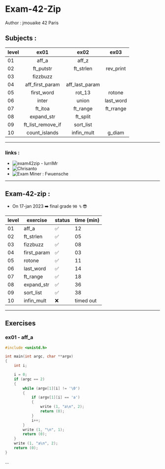 # Exam-42-Zip
Author : jmouaike 42 Paris

## Subjects :

| level     |ex01|ex02|ex03|
| ------ | :--------------------:| :--------------------:| :--------------------:| 
|01|  aff_a | aff_z | |
|02| ft_putstr | ft_strlen | rev_print | |
|03| fizzbuzz | | |
|04| aff_first_param | aff_last_param | |
|05| first_word | rot_13 | rotone |
|06| inter | union | last_word |
|07| ft_itoa | ft_range | ft_rrange |
|08| expand_str | ft_split | |
|09| ft_list_remove_if | sort_list
|10| count_islands | infin_mult | g_diam
***
### links :
  - ![exam42zip - IurriMr](https://github.com/IuriiMr/exam42zip)
  - ![Chrisanto](https://github.com/Chrisanto76/trainExamZip42/tree/master/trainingExamZip)
  - ![Exam Miner : Fwuensche](https://github.com/fwuensche/42-exam-miner)

***
## Exam-42-zip :
- On 17-jan 2023 :arrow_right: final grade ` 90 % ` :sunglasses:

| level     |exercise|status|time (min)|
| ------ | ---| ---| ---| 
|01|  aff_a | ✅ |12|
|02| ft_strlen | ✅ |05|
|03| fizzbuzz | ✅ |08|
|04| first_param | ✅ |03|
|05| rotone | ✅ |11|
|06| last_word | ✅ |14|
|07| ft_range | ✅ |18|
|08| expand_str | ✅ |36|
|09| sort_list | ✅ |38|
|10| infin_mult |❌|timed out|

***
## Exercises
### ex01 - aff_a

```c
#include <unistd.h>

int	main(int argc, char **argv)
{
	int	i;

	i = 0;
	if (argc == 2)
	{
		while (argv[1][i] != '\0')
		{
			if (argv[1][i] == 'a')
			{
				write (1, "a\n", 2);
				return (0);
			}
			i++;
		}
		write (1, "\n", 1);
		return (0);		
	}
	write (1, "a\n", 2);
	return (0);
}
```
...
